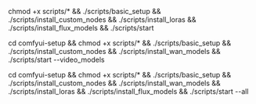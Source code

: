 chmod +x scripts/* && ./scripts/basic_setup && ./scripts/install_custom_nodes && ./scripts/install_loras && ./scripts/install_flux_models && ./scripts/start


cd comfyui-setup && chmod +x scripts/* && ./scripts/basic_setup && ./scripts/install_custom_nodes && ./scripts/install_wan_models && ./scripts/start --video_models

cd comfyui-setup && chmod +x scripts/* && ./scripts/basic_setup && ./scripts/install_custom_nodes && ./scripts/install_wan_models && ./scripts/install_loras && ./scripts/install_flux_models && ./scripts/start --all